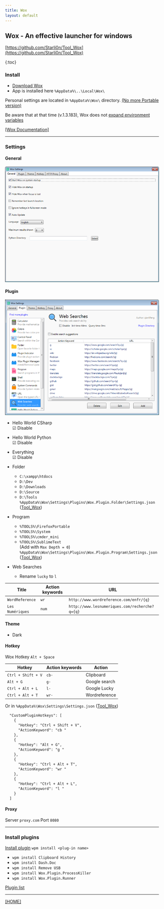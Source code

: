 ```yaml
---
title: Wox
layout: default
---
```


## Wox - An effective launcher for windows

[https://github.com/Starli0n/Tool_Wox](https://github.com/Starli0n/Tool_Wox)

{:toc}


### Install

 * [Download Wox](http://www.getwox.com)
 * App is installed here `%AppData%\..\Local\Wox\`

Personal settings are located in `%AppData%\Wox\` directory. [(No more Portable version)](https://github.com/Wox-launcher/Wox/issues/629)

Be aware that at that time (v.1.3.183), Wox does not [expand environment variables](https://github.com/Wox-launcher/Wox/issues/816)

[[Wox Documentation]](http://doc.getwox.com/en/index.html)

---

### Settings

#### General

![Settings-General](Settings-General.bmp)


#### Plugin

![Settings-Plugin](Settings-Plugin.bmp)

* Hello World CSharp <br/>
    ☑ Disable

* Hello World Python <br/>
    ☑ Disable

* Everything <br/>
    ☑ Disable

* Folder
    * `C:\xampp\htdocs`
    * `D:\Dev`
    * `D:\Downloads`
    * `D:\Source`
    * `D:\Tools`<br/>
    `%AppData%\Wox\Settings\Plugins\Wox.Plugin.Folder\Settings.json` ([Tool_Wox](https://github.com/Starli0n/Tool_Wox/blob/master/Settings/Plugins/Wox.Plugin.Folder/Settings.json))

* Program
    * `%TOOLS%\FirefoxPortable`
    * `%TOOLS%\System`
    * `%TOOLS%\cmder_mini`
    * `%TOOLS%\SublimeText`<br/>
    (Add with `Max Depth = 0`)<br/>
    `%AppData%\Wox\Settings\Plugins\Wox.Plugin.Program\Settings.json` ([Tool_Wox](https://github.com/Starli0n/Tool_Wox/blob/master/Settings/Plugins/Wox.Plugin.Program/Settings.json))


* Web Searches
    * Rename `lucky` to `l`

Title | Action keywords | URL
------|-----------------|----
`WordReference` | `wr` | `http://www.wordreference.com/enfr/{q}`
`Les Numériques` | `num` | `http://www.lesnumeriques.com/recherche?q={q}`


#### Theme

* Dark


#### Hotkey

Wox Hotkey `Alt + Space`

Hotkey | Action keywords | Action
-------|-----------------|-------
`Ctrl + Shift + V` | `cb·` | Clipboard
`Alt + G` | `g·` | Google search
`Ctrl + Alt + L` | `l·` | Google Lucky
`Ctrl + Alt + T` | `wr·` | Wordreference

Or in `%AppData%\Wox\Settings\Settings.json` ([Tool_Wox](https://github.com/Starli0n/Tool_Wox/blob/master/Settings/Settings.json))

````
  "CustomPluginHotkeys": [
    {
      "Hotkey": "Ctrl + Shift + V",
      "ActionKeyword": "cb "
    },
    {
      "Hotkey": "Alt + G",
      "ActionKeyword": "g "
    },
    {
      "Hotkey": "Ctrl + Alt + T",
      "ActionKeyword": "wr "
    },
    {
      "Hotkey": "Ctrl + Alt + L",
      "ActionKeyword": "l "
    }
  ]
````


#### Proxy

Server `proxy.com` Port `8080`

---

### Install plugins

[Install plugin](http://doc.getwox.com/en/plugin/install_plugin.html) `wpm install <plug-in name>`

* `wpm install Clipboard History`
* `wpm install Dash.Doc`
* `wpm install Remove USB`
* `wpm install Wox.Plugin.ProcessKiller`
* `wpm install Wox.Plugin.Runner`

[Plugin list](http://www.getwox.com/plugin)

---

[[HOME]](../index.html)
